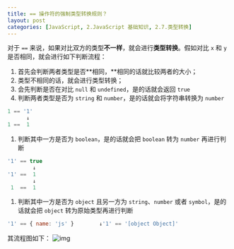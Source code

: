 ```yaml
---
title: == 操作符的强制类型转换规则？
layout: post
categories: [JavaScript, 2.JavaScript 基础知识, 2.7.类型转换]
---
```


对于 `==` 来说，如果对比双方的类型**不一样**，就会进行**类型转换**。假如对比 `x` 和 `y` 是否相同，就会进行如下判断流程：

1. 首先会判断两者类型是否**相同，**相同的话就比较两者的大小；
2. 类型不相同的话，就会进行类型转换；
3. 会先判断是否在对比 `null` 和 `undefined`，是的话就会返回 `true`
4. 判断两者类型是否为 `string` 和 `number`，是的话就会将字符串转换为 `number`

```javascript
1 == '1'
      ↓
1 ==  1

```

1. 判断其中一方是否为 `boolean`，是的话就会把 `boolean` 转为 `number` 再进行判断

```javascript
'1' == true
        ↓
'1' ==  1
        ↓
 1  ==  1

```

1. 判断其中一方是否为 `object` 且另一方为 `string`、`number` 或者 `symbol`，是的话就会把 `object` 转为原始类型再进行判断

```javascript
'1' == { name: 'js' }        ↓'1' == '[object Object]'

```

其流程图如下： ![img](https://p3-juejin.byteimg.com/tos-cn-i-k3u1fbpfcp/c451c19e23dd4726b3f36223b6c18a1e~tplv-k3u1fbpfcp-watermark.awebp)
